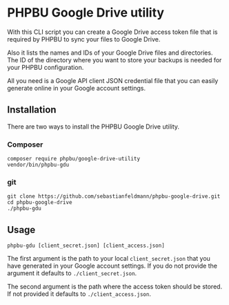 # PHPBU Google Drive utility
With this CLI script you can create a Google Drive access token file that is
required by PHPBU to sync your files to Google Drive.

Also it lists the names and IDs of your Google Drive files and directories.
The ID of the directory where you want to store your backups is needed for your
PHPBU configuration.

All you need is a Google API client JSON credential file that you can easily
generate online in your Google account settings.

## Installation

There are two ways to install the PHPBU Google Drive utility.

### Composer

    composer require phpbu/google-drive-utility
    vendor/bin/phpbu-gdu
    
### git

    git clone https://github.com/sebastianfeldmann/phpbu-google-drive.git
    cd phpbu-google-drive
    ./phpbu-gdu
    
## Usage

    phpbu-gdu [client_secret.json] [client_access.json]
    
The first argument is the path to your local `client_secret.json` that you have
generated in your Google account settings.
If you do not provide the argument it defaults to `./client_secret.json`.

The second argument is the path where the access token should be stored.
If not provided it defaults to `./client_access.json`.
